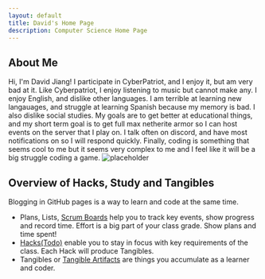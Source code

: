 ```yaml
---
layout: default
title: David's Home Page
description: Computer Science Home Page
---
```



## About Me
Hi, I'm David Jiang! I participate in CyberPatriot, and I enjoy it, but am very bad at it. Like Cyberpatriot, I enjoy listening to music but cannot make any. I enjoy English, and dislike other languages. I am terrible at learning new langauages, and struggle at learning Spanish because my memory is bad. I also dislike social studies. My goals are to get better at educational things, and my short term goal is to get full max netherite armor so I can host events on the server that I play on. I talk often on discord, and have most notifications on so I will respond quickly. Finally, coding is something that seems cool to me but it seems very complex to me and I feel like it will be a big struggle coding a game. 
![placeholder]({{site.baseurl}}/images/Image3.png)
## Overview of Hacks, Study and Tangibles
Blogging in GitHub pages is a way to learn and code at the same time. 

- Plans, Lists, [Scrum Boards](https://clickup.com/blog/scrum-board/) help you to track key events, show progress and record time.  Effort is a big part of your class grade.  Show plans and time spent!
- [Hacks(Todo)](https://levelup.gitconnected.com/six-ultimate-daily-hacks-for-every-programmer-60f5f10feae) enable you to stay in focus with key requirements of the class.  Each Hack will produce Tangibles.
- Tangibles or [Tangible Artifacts](https://en.wikipedia.org/wiki/Artifact_(software_development)) are things you accumulate as a learner and coder. 


